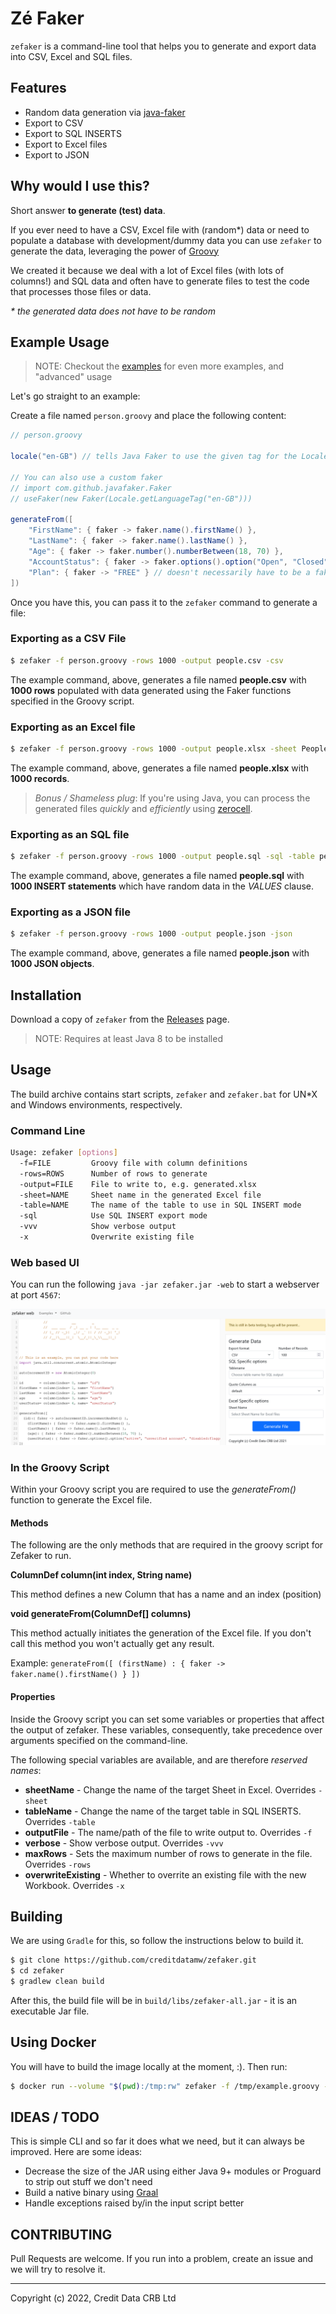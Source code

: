 Zé Faker
========

`zefaker` is a command-line tool that helps you to generate and export data into CSV, Excel and SQL files.

## Features

* Random data generation via [java-faker](https://github.com/DiUS/java-faker)
* Export to CSV
* Export to SQL INSERTS
* Export to Excel files
* Export to JSON

## Why would I use this?

Short answer **to generate (test) data**.

If you ever need to have a CSV, Excel file with (random*) data or need to 
populate a database with development/dummy data you can use `zefaker` to 
generate the data, leveraging the power of [Groovy](https://www.groovy-lang.org)

We created it because we deal with a lot of Excel files (with lots of columns!) and SQL data and often have to generate files to test the code that processes those files or data.

_* the generated data does not have to be random_

## Example Usage

> NOTE: Checkout the [examples](./examples/) for even more examples, and "advanced" usage

Let's go straight to an example:

Create a file named `person.groovy` and place the following content:

```groovy
// person.groovy

locale("en-GB") // tells Java Faker to use the given tag for the Locale.

// You can also use a custom faker
// import com.github.javafaker.Faker
// useFaker(new Faker(Locale.getLanguageTag("en-GB")))

generateFrom([
    "FirstName": { faker -> faker.name().firstName() },
    "LastName": { faker -> faker.name().lastName() },
    "Age": { faker -> faker.number().numberBetween(18, 70) },
    "AccountStatus": { faker -> faker.options().option("Open", "Closed") },
    "Plan": { faker -> "FREE" } // doesn't necessarily have to be a faker value
])
```

Once you have this, you can pass it to the `zefaker` command to generate a file:

### Exporting as a CSV File

```sh
$ zefaker -f person.groovy -rows 1000 -output people.csv -csv 
```

The example command, above, generates a file named **people.csv** with **1000 rows** 
populated with data generated using the Faker functions specified in the Groovy script.

### Exporting as an Excel file

```sh
$ zefaker -f person.groovy -rows 1000 -output people.xlsx -sheet People
```

The example command, above, generates a file named **people.xlsx** with **1000 records**.

> _Bonus / Shameless plug_: If you're using Java, you can process the generated files _quickly_ and 
_efficiently_ using [zerocell](https://github.com/creditdatamw/zerocell).

### Exporting as an SQL file

```sh
$ zefaker -f person.groovy -rows 1000 -output people.sql -sql -table people 
```

The example command, above, generates a file named **people.sql** with 
**1000 INSERT statements** which have random data in the _VALUES_ clause.

### Exporting as a JSON file

```sh
$ zefaker -f person.groovy -rows 1000 -output people.json -json 
```

The example command, above, generates a file named **people.json** with **1000 JSON objects**.


## Installation

Download a copy of `zefaker` from the [Releases](https://github.com/creditdatamw/zefaker/releases) page.

> NOTE: Requires at least Java 8 to be installed

## Usage

The build archive contains start scripts, `zefaker` and `zefaker.bat` for UN*X and Windows environments, respectively.

### Command Line

```sh
Usage: zefaker [options]
  -f=FILE         Groovy file with column definitions
  -rows=ROWS      Number of rows to generate
  -output=FILE    File to write to, e.g. generated.xlsx
  -sheet=NAME     Sheet name in the generated Excel file
  -table=NAME     The name of the table to use in SQL INSERT mode
  -sql            Use SQL INSERT export mode
  -vvv            Show verbose output
  -x              Overwrite existing file
```

### Web based UI

You can run the following `java -jar zefaker.jar -web` to start a webserver at port `4567`:

![[]](zefakerweb.png)

### In the Groovy Script

Within your Groovy script you are required to use the *generateFrom(<map>)* 
function to generate the Excel file.

#### Methods

The following are the only methods that are required in the groovy script for 
Zefaker to run. 

**ColumnDef column(int index, String name)**


This method defines a new Column that has a name and an index (position)

**void generateFrom(ColumnDef[] columns)**

This method actually initiates the generation of the Excel file. If you don't
call this method you won't actually get any result. 

Example: `generateFrom([ (firstName) : { faker -> faker.name().firstName() } ])`

#### Properties

Inside the Groovy script you can set some variables or properties that affect the 
output of zefaker. These variables, consequently, take precedence over arguments 
specified on the command-line. 

The following special variables are available, and are therefore *reserved names*:

* **sheetName** - Change the name of the target Sheet in Excel. Overrides `-sheet`
* **tableName** - Change the name of the target table in SQL INSERTS. Overrides `-table`
* **outputFile** - The name/path of the file to write output to. Overrides `-f`
* **verbose** - Show verbose output. Overrides `-vvv`
* **maxRows** - Sets the maximum number of rows to generate in the file. Overrides `-rows`
* **overwriteExisting** - Whether to overrite an existing file with the new Workbook. Overrides `-x`

## Building

We are using `Gradle` for this, so follow the instructions below to build it.

```sh
$ git clone https://github.com/creditdatamw/zefaker.git
$ cd zefaker
$ gradlew clean build
```

After this, the build file will be in `build/libs/zefaker-all.jar` - it is an executable Jar file.

## Using Docker

You will have to build the image locally at the moment, :). Then run:

```sh
$ docker run --volume "$(pwd):/tmp:rw" zefaker -f /tmp/example.groovy -output /tmp/first.sql -sql 
```
## IDEAS / TODO

This is simple CLI and so far it does what we need, but it can always be improved.
Here are some ideas:

- Decrease the size of the JAR using either Java 9+ modules or Proguard to strip out stuff we don't need
- Build a native binary using [Graal](https://www.graalvm.org/)
- Handle exceptions raised by/in the input script better

## CONTRIBUTING

Pull Requests are welcome. If you run into a problem, create an issue and we will try to resolve it.

---

Copyright (c) 2022, Credit Data CRB Ltd
